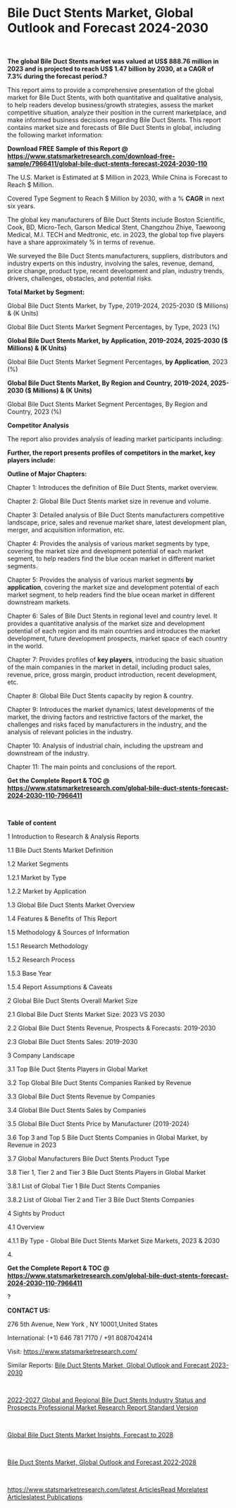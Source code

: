 <h1>Bile Duct Stents Market, Global Outlook and Forecast 2024-2030</h1><br/><p><b id="docs-internal-guid-cbe70ea8-7fff-ed9c-d3b2-d0e9ba625c11">The global Bile Duct Stents market was valued at US$ 888.76 million in 2023 and is projected to reach US$ 1.47 billion by 2030, at a <strong>CAGR</strong> of 7.3% during the forecast period.? </b></p>
 
 
 
 <p><meta charset="utf-8"></p>
 
 
 
 <p>This report aims to provide a comprehensive presentation of the global market for Bile Duct Stents, with both quantitative and qualitative analysis, to help readers develop business/growth strategies, assess the market competitive situation, analyze their position in the current marketplace, and make informed business decisions regarding Bile Duct Stents. This report contains market size and forecasts of Bile Duct Stents in global, including the following market information:</p>
 
 
 
 <p><strong>Download FREE Sample of this Report @ <a href="https://www.statsmarketresearch.com/download-free-sample/7966411/global-bile-duct-stents-forecast-2024-2030-110">https://www.statsmarketresearch.com/download-free-sample/7966411/global-bile-duct-stents-forecast-2024-2030-110</a></strong></p>
 
 
 
 <p>The U.S. Market is Estimated at $ Million in 2023, While China is Forecast to Reach $ Million.</p>
 
 
 
 <p>Covered Type Segment to Reach $ Million by 2030, with a % <strong>CAGR</strong> in next six years.</p>
 
 
 
 <p>The global key manufacturers of Bile Duct Stents include Boston Scientific, Cook, BD, Micro-Tech, Garson Medical Stent, Changzhou Zhiye, Taewoong Medical, M.I. TECH and Medtronic, etc. in 2023, the global top five players have a share approximately % in terms of revenue.</p>
 
 
 
 <p>We surveyed the Bile Duct Stents manufacturers, suppliers, distributors and industry experts on this industry, involving the sales, revenue, demand, price change, product type, recent development and plan, industry trends, drivers, challenges, obstacles, and potential risks.</p>
 
 
 
 <p><strong>Total Market by Segment:</strong></p>
 
 
 
 <p>Global Bile Duct Stents Market, by Type, 2019-2024, 2025-2030 ($ Millions) & (K Units)</p>
 
 
 
 <p>Global Bile Duct Stents Market Segment Percentages, by Type, 2023 (%)</p>
 
 
 
 <p><strong>Global Bile Duct Stents Market, <strong>by Application</strong>, 2019-2024, 2025-2030 ($ Millions) & (K Units)</strong></p>
 
 
 
 <p>Global Bile Duct Stents Market Segment Percentages, <strong>by Application</strong>, 2023 (%)</p>
 
 
 
 <p><strong>Global Bile Duct Stents Market, By Region and Country, 2019-2024, 2025-2030 ($ Millions) & (K Units)</strong></p>
 
 
 
 <p>Global Bile Duct Stents Market Segment Percentages, By Region and Country, 2023 (%)</p>
 
 
 
 <p><strong>Competitor Analysis</strong></p>
 
 
 
 <p>The report also provides analysis of leading market participants including:</p>
 
 
 
 <p><strong>Further, the report presents profiles of competitors in the market, <strong>key players</strong> include:</strong></p>
 
 
 
 <p><strong>Outline of Major Chapters:</strong></p>
 
 
 
 <p>Chapter 1: Introduces the definition of Bile Duct Stents, market overview.</p>
 
 
 
 <p>Chapter 2: Global Bile Duct Stents market size in revenue and volume.</p>
 
 
 
 <p>Chapter 3: Detailed analysis of Bile Duct Stents manufacturers competitive landscape, price, sales and revenue market share, latest development plan, merger, and acquisition information, etc.</p>
 
 
 
 <p>Chapter 4: Provides the analysis of various market segments by type, covering the market size and development potential of each market segment, to help readers find the blue ocean market in different market segments.</p>
 
 
 
 <p>Chapter 5: Provides the analysis of various market segments <strong>by application</strong>, covering the market size and development potential of each market segment, to help readers find the blue ocean market in different downstream markets.</p>
 
 
 
 <p>Chapter 6: Sales of Bile Duct Stents in regional level and country level. It provides a quantitative analysis of the market size and development potential of each region and its main countries and introduces the market development, future development prospects, market space of each country in the world.</p>
 
 
 
 <p>Chapter 7: Provides profiles of <strong>key players</strong>, introducing the basic situation of the main companies in the market in detail, including product sales, revenue, price, gross margin, product introduction, recent development, etc.</p>
 
 
 
 <p>Chapter 8: Global Bile Duct Stents capacity by region & country.</p>
 
 
 
 <p>Chapter 9: Introduces the market dynamics, latest developments of the market, the driving factors and restrictive factors of the market, the challenges and risks faced by manufacturers in the industry, and the analysis of relevant policies in the industry.</p>
 
 
 
 <p>Chapter 10: Analysis of industrial chain, including the upstream and downstream of the industry.</p>
 
 
 
 <p>Chapter 11: The main points and conclusions of the report.</p>
 
 
 
 <div><b>Get the Complete Report & TOC @ <a href="https://www.statsmarketresearch.com/global-bile-duct-stents-forecast-2024-2030-110-7966411">https://www.statsmarketresearch.com/global-bile-duct-stents-forecast-2024-2030-110-7966411</a></b></div>
 
 
 
 <p><br />
 
 <b>Table of content</b></p>
 
 
 
 <p>1 Introduction to Research & Analysis Reports<br />
 
 1.1 Bile Duct Stents Market Definition<br />
 
 1.2 Market Segments<br />
 
 1.2.1 Market by Type<br />
 
 1.2.2 Market by Application<br />
 
 1.3 Global Bile Duct Stents Market Overview<br />
 
 1.4 Features & Benefits of This Report<br />
 
 1.5 Methodology & Sources of Information<br />
 
 1.5.1 Research Methodology<br />
 
 1.5.2 Research Process<br />
 
 1.5.3 Base Year<br />
 
 1.5.4 Report Assumptions & Caveats<br />
 
 2 Global Bile Duct Stents Overall Market Size<br />
 
 2.1 Global Bile Duct Stents Market Size: 2023 VS 2030<br />
 
 2.2 Global Bile Duct Stents Revenue, Prospects & Forecasts: 2019-2030<br />
 
 2.3 Global Bile Duct Stents Sales: 2019-2030<br />
 
 3 Company Landscape<br />
 
 3.1 Top Bile Duct Stents Players in Global Market<br />
 
 3.2 Top Global Bile Duct Stents Companies Ranked by Revenue<br />
 
 3.3 Global Bile Duct Stents Revenue by Companies<br />
 
 3.4 Global Bile Duct Stents Sales by Companies<br />
 
 3.5 Global Bile Duct Stents Price by Manufacturer (2019-2024)<br />
 
 3.6 Top 3 and Top 5 Bile Duct Stents Companies in Global Market, by Revenue in 2023<br />
 
 3.7 Global Manufacturers Bile Duct Stents Product Type<br />
 
 3.8 Tier 1, Tier 2 and Tier 3 Bile Duct Stents Players in Global Market<br />
 
 3.8.1 List of Global Tier 1 Bile Duct Stents Companies<br />
 
 3.8.2 List of Global Tier 2 and Tier 3 Bile Duct Stents Companies<br />
 
 4 Sights by Product<br />
 
 4.1 Overview<br />
 
 4.1.1 By Type - Global Bile Duct Stents Market Size Markets, 2023 & 2030<br />
 
 4.</p>
 
 
 
 <div><b>Get the Complete Report & TOC @ <a href="https://www.statsmarketresearch.com/global-bile-duct-stents-forecast-2024-2030-110-7966411">https://www.statsmarketresearch.com/global-bile-duct-stents-forecast-2024-2030-110-7966411</a></b></div>
 
 
 
 <p>? </p>
 
 
 
 <p><b>CONTACT US:</b><br />
 
 276 5th Avenue, New York , NY 10001,United States<br />
 
 International: (+1) 646 781 7170 / +91 8087042414<br />
 
 Visit: <a href="https://www.statsmarketresearch.com/">https://www.statsmarketresearch.com/</a><br />
 
 Similar Reports: <a href="https://www.statsmarketresearch.com/global-bile-duct-stents-forecast-2024-2030-110-7966411">Bile Duct Stents Market, Global Outlook and Forecast 2023-2030</a><br />
 
 <br />
 
 <a href="https://www.statsmarketresearch.com/global-bile-duct-stents-forecast-2024-2030-110-7966411">2022-2027 Global and Regional Bile Duct Stents Industry Status and Prospects Professional Market Research Report Standard Version</a><br />
 
 <br />
 
 <a href="https://www.statsmarketresearch.com/global-bile-duct-stents-forecast-2024-2030-110-7966411">Global Bile Duct Stents Market Insights, Forecast to 2028</a><br />
 
 <br />
 
 <a href="https://www.statsmarketresearch.com/global-bile-duct-stents-forecast-2024-2030-110-7966411">Bile Duct Stents Market, Global Outlook and Forecast 2022-2028</a><br />
 
 <br />
 
 <a href="https://gyeongbokgung.com">https://www.statsmarketresearch.com/</a><a href="https://hallyeomaritime.com">latest Articles</a><a href="https://jingwansa.com">Read More</a><a href="https://nguoiviet.jp/">latest Articles</a><a href="https://www.intelmarketresearch.com/">latest Publications</a></p>